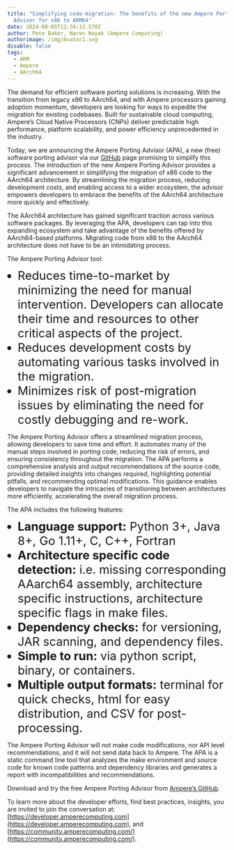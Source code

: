 ```yaml
---
title: "Simplifying code migration: The benefits of the new Ampere Porting
  Advisor for x86 to ARM64"
date: 2024-08-05T12:34:13.570Z
author: Pete Baker, Naren Nayak (Ampere Computing)
authorimage: /img/Avatar1.svg
disable: false
tags:
  - ARM
  - Ampere
  - AArch64
---
```

<style>
li {
   font-size: 27px;
   line-height: 33px;
   max-width: none;
}
</style>

The demand for efficient software porting solutions is increasing. With the transition from legacy x86 to AArch64, and with Ampere processors gaining adoption momentum, developers are looking for ways to expedite the migration for existing codebases. Built for sustainable cloud computing, Ampere’s Cloud Native Processors (CNPs) deliver predictable high performance, platform scalability, and power efficiency unprecedented in the industry.

Today, we are announcing the Ampere Porting Advisor (APA), a new (free) software porting advisor via our [GitHub](https://github.com/AmpereComputing/ampere-porting-advisor) page promising to simplify this process.  The introduction of the new Ampere Porting Advisor provides a significant advancement in simplifying the migration of x86 code to the AArch64 architecture. By streamlining the migration process, reducing development costs, and enabling access to a wider ecosystem, the advisor empowers developers to embrace the benefits of the AArch64 architecture more quickly and effectively. 

The AArch64 architecture has gained significant traction across various software packages. By leveraging the APA, developers can tap into this expanding ecosystem and take advantage of the benefits offered by AArch64-based platforms. Migrating code from x86 to the AArch64 architecture does not have to be an intimidating process. 

The Ampere Porting Advisor tool:
* Reduces time-to-market by minimizing the need for manual intervention. Developers can allocate their time and resources to other critical aspects of the project.
* Reduces development costs by automating various tasks involved in the migration.
* Minimizes risk of post-migration issues by eliminating the need for costly debugging and re-work.

The Ampere Porting Advisor offers a streamlined migration process, allowing developers to save time and effort. It automates many of the manual steps involved in porting code, reducing the risk of errors, and ensuring consistency throughout the migration. The APA performs a comprehensive analysis and output recommendations of the source code, providing detailed insights into changes required, highlighting potential pitfalls, and recommending optimal modifications. This guidance enables developers to navigate the intricacies of transitioning between architectures more efficiently, accelerating the overall migration process.

The APA includes the following features:
* **Language support:** Python 3+, Java 8+, Go 1.11+, C, C++, Fortran
* **Architecture specific code detection:** i.e. missing corresponding AAarch64 assembly, architecture specific instructions, architecture specific flags in make files.
* **Dependency checks:** for versioning, JAR scanning, and dependency files.
* **Simple to run:** via python script, binary, or containers.
* **Multiple output formats:** terminal for quick checks, html for easy distribution, and CSV for post-processing.

The Ampere Porting Advisor will not make code modifications, nor API level recommendations, and it will not send data back to Ampere.  The APA is a static command line tool that analyzes the make environment and source code for known code patterns and dependency libraries and generates a report with incompatibilities and recommendations. 

Download and try the free Ampere Porting Advisor from [Ampere’s GitHub](https://github.com/AmpereComputing/ampere-porting-advisor).
 
To learn more about the developer efforts, find best practices, insights, you are invited to join the conversation at: [https://developer.amperecomputing.com](https://developer.amperecomputing.com), and [https://community.amperecomputing.com/](https://community.amperecomputing.com/).

